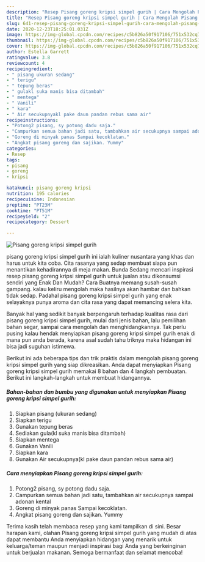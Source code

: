 ```yaml
---
description: "Resep Pisang goreng kripsi simpel gurih | Cara Mengolah Pisang goreng kripsi simpel gurih Yang Paling Enak"
title: "Resep Pisang goreng kripsi simpel gurih | Cara Mengolah Pisang goreng kripsi simpel gurih Yang Paling Enak"
slug: 641-resep-pisang-goreng-kripsi-simpel-gurih-cara-mengolah-pisang-goreng-kripsi-simpel-gurih-yang-paling-enak
date: 2020-12-23T18:25:01.031Z
image: https://img-global.cpcdn.com/recipes/c5b826a50f917106/751x532cq70/pisang-goreng-kripsi-simpel-gurih-foto-resep-utama.jpg
thumbnail: https://img-global.cpcdn.com/recipes/c5b826a50f917106/751x532cq70/pisang-goreng-kripsi-simpel-gurih-foto-resep-utama.jpg
cover: https://img-global.cpcdn.com/recipes/c5b826a50f917106/751x532cq70/pisang-goreng-kripsi-simpel-gurih-foto-resep-utama.jpg
author: Estella Garrett
ratingvalue: 3.8
reviewcount: 4
recipeingredient:
- " pisang ukuran sedang"
- " terigu"
- " tepung beras"
- " gulakl suka manis bisa ditambah"
- " mentega"
- " Vanili"
- " kara"
- " Air secukupnyakl pake daun pandan rebus sama air"
recipeinstructions:
- "Potong2 pisang, sy potong dadu saja."
- "Campurkan semua bahan jadi satu, tambahkan air secukupnya sampai adonan kental"
- "Goreng di minyak panas Sampai kecoklatan."
- "Angkat pisang goreng dan sajikan. Yummy"
categories:
- Resep
tags:
- pisang
- goreng
- kripsi

katakunci: pisang goreng kripsi 
nutrition: 195 calories
recipecuisine: Indonesian
preptime: "PT23M"
cooktime: "PT51M"
recipeyield: "2"
recipecategory: Dessert

---
```



![Pisang goreng kripsi simpel gurih](https://img-global.cpcdn.com/recipes/c5b826a50f917106/751x532cq70/pisang-goreng-kripsi-simpel-gurih-foto-resep-utama.jpg)


pisang goreng kripsi simpel gurih ini ialah kuliner nusantara yang khas dan harus untuk kita coba. Cita rasanya yang sedap membuat siapa pun menantikan kehadirannya di meja makan.
Bunda Sedang mencari inspirasi resep pisang goreng kripsi simpel gurih untuk jualan atau dikonsumsi sendiri yang Enak Dan Mudah? Cara Buatnya memang susah-susah gampang. kalau keliru mengolah maka hasilnya akan hambar dan bahkan tidak sedap. Padahal pisang goreng kripsi simpel gurih yang enak selayaknya punya aroma dan cita rasa yang dapat memancing selera kita.

Banyak hal yang sedikit banyak berpengaruh terhadap kualitas rasa dari pisang goreng kripsi simpel gurih, mulai dari jenis bahan, lalu pemilihan bahan segar, sampai cara mengolah dan menghidangkannya. Tak perlu pusing kalau hendak menyiapkan pisang goreng kripsi simpel gurih enak di mana pun anda berada, karena asal sudah tahu triknya maka hidangan ini bisa jadi suguhan istimewa.




Berikut ini ada beberapa tips dan trik praktis dalam mengolah pisang goreng kripsi simpel gurih yang siap dikreasikan. Anda dapat menyiapkan Pisang goreng kripsi simpel gurih memakai 8 bahan dan 4 langkah pembuatan. Berikut ini langkah-langkah untuk membuat hidangannya.

<!--inarticleads1-->

##### Bahan-bahan dan bumbu yang digunakan untuk menyiapkan Pisang goreng kripsi simpel gurih:

1. Siapkan  pisang (ukuran sedang)
1. Siapkan  terigu
1. Gunakan  tepung beras
1. Sediakan  gula(kl suka manis bisa ditambah)
1. Siapkan  mentega
1. Gunakan  Vanili
1. Siapkan  kara
1. Gunakan  Air secukupnya(kl pake daun pandan rebus sama air)




<!--inarticleads2-->

##### Cara menyiapkan Pisang goreng kripsi simpel gurih:

1. Potong2 pisang, sy potong dadu saja.
1. Campurkan semua bahan jadi satu, tambahkan air secukupnya sampai adonan kental
1. Goreng di minyak panas Sampai kecoklatan.
1. Angkat pisang goreng dan sajikan. Yummy




Terima kasih telah membaca resep yang kami tampilkan di sini. Besar harapan kami, olahan Pisang goreng kripsi simpel gurih yang mudah di atas dapat membantu Anda menyiapkan hidangan yang menarik untuk keluarga/teman maupun menjadi inspirasi bagi Anda yang berkeinginan untuk berjualan makanan. Semoga bermanfaat dan selamat mencoba!

